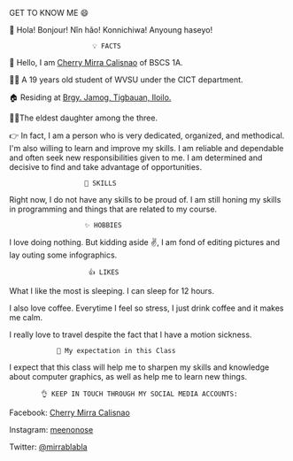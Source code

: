    GET TO KNOW ME 😄

👋 Hola! Bonjour! Nǐn hǎo! Konnichiwa! Anyoung haseyo!

                         💡 FACTS
  🙋 Hello, I am [Cherry Mirra Calisnao](https://sites.google.com/wvsu.edu.ph/its-me/home) of BSCS 1A.
  
  👩‍🎓 A 19 years old student of WVSU under the CICT department.
  
  🏠 Residing at [Brgy. Jamog, Tigbauan, Iloilo.](https://goo.gl/maps/JRj9QYpkenXBEABP9)
  
  👩‍👧The eldest daughter among the three.
  
  👉 In fact, I am a person who is very dedicated, organized, and methodical. I'm also willing to learn and improve my skills. I am reliable and dependable and often seek new responsibilities given to me. I am determined and decisive to find and take advantage of opportunities.
  
  
                       💪 SKILLS
  
Right now, I do not have any skills to be proud of. I am still honing my skills in programming and things that are related to my course.
  
  
                       ✨ HOBBIES
   
I love doing nothing. But kidding aside ✌️, I am fond of editing pictures and lay outing some infographics. 
   
  
                        👍 LIKES
   
What I like the most is sleeping. I can sleep for 12 hours.
    
I also love coffee. Everytime I feel so stress, I just drink coffee and it makes me calm.
   
I really love to travel despite the fact that I have a motion sickness.
    
    
                🙏 My expectation in this Class
    
I expect that this class will help me to sharpen my skills and knowledge about computer graphics, as well as help me to learn new things.
  
  
            👌 KEEP IN TOUCH THROUGH MY SOCIAL MEDIA ACCOUNTS:
   
Facebook: [Cherry Mirra Calisnao](https://www.facebook.com/meenonose)
 
Instagram: [meenonose](https://www.instagram.com/meenonose/?hl=en)
 
Twitter: [@mirrablabla](https://twitter.com/home)
